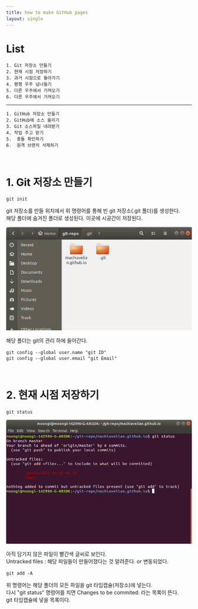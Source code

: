```yaml
---
title: how to make GitHub pages
layout: single
---
```


# **List**
    1. Git 저장소 만들기
    2. 현재 시점 저장하기
    3. 과거 시점으로 돌아가기
    4. 평행 우주 넘나들기
    5. 다른 우주에서 가져오기
    6. 다른 우주에서 가져오기  
---
    1. GitHub 저장소 만들기
    2. GitHub에 소스 올리기
    3. Git 소스파일 내려받기
    4. 작업 주고 받기
    5.  충돌 확인하기
    6.  원격 브랜치 삭제하기
<br/>

# **1. Git 저장소 만들기**
```
git init
```
git 저장소를 만들 위치에서 위 명령어를 통해 빈 git 저장소(.git 폴더)를 생성한다.  
해당 폴더에 숨겨진 폴더로 생성된다. 이곳에 시공간이 저장된다.

![img1](./../imgs/Screenshot%20from%202021-04-02%2021-33-24.png)

해당 폴더는 git의 관리 하에 들어간다.

```
git config --global user.name "git ID"
git config --global user.email "git Email"
```
<br/>

# **2. 현재 시점 저장하기**

```
git status
```
![img2](../imgs/Screenshot%20from%202021-04-02%2021-47-26.png)

아직 담기지 않은 파일이 빨간색 글씨로 보인다.  
Untracked files : 해당 파일들이 만들어졌다는 것 알려준다. or 변동되었다.
<br/>

```
git add -A
```
위 명령어는 해당 폴더의 모든 파일을 git 타임캡슐(저장소)에 넣는다.  
다시 "git status" 명령어를 치면 Changes to be commited: 라는 목록이 뜬다.  
git 타임캡슐에 넣을 목록이다.  
